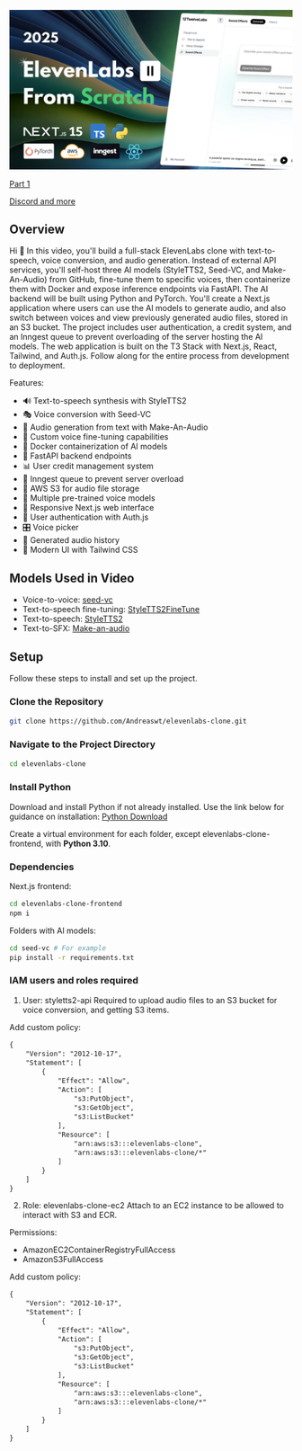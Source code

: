 ![alt text](thumbnail.png)

[Part 1](https://www.youtube.com/watch?v=48A-E-xJPMo)

[Discord and more](https://www.andreastrolle.com/)

## Overview

Hi 🤙 In this video, you'll build a full-stack ElevenLabs clone with text-to-speech, voice conversion, and audio generation. Instead of external API services, you'll self-host three AI models (StyleTTS2, Seed-VC, and Make-An-Audio) from GitHub, fine-tune them to specific voices, then containerize them with Docker and expose inference endpoints via FastAPI. The AI backend will be built using Python and PyTorch. You'll create a Next.js application where users can use the AI models to generate audio, and also switch between voices and view previously generated audio files, stored in an S3 bucket. The project includes user authentication, a credit system, and an Inngest queue to prevent overloading of the server hosting the AI models. The web application is built on the T3 Stack with Next.js, React, Tailwind, and Auth.js. Follow along for the entire process from development to deployment.

Features:

- 🔊 Text-to-speech synthesis with StyleTTS2
- 🎭 Voice conversion with Seed-VC
- 🎵 Audio generation from text with Make-An-Audio
- 🤖 Custom voice fine-tuning capabilities
- 🐳 Docker containerization of AI models
- 🚀 FastAPI backend endpoints
- 📊 User credit management system
- 🔄 Inngest queue to prevent server overload
- 💾 AWS S3 for audio file storage
- 👥 Multiple pre-trained voice models
- 📱 Responsive Next.js web interface
- 🔐 User authentication with Auth.js
- 🎛️ Voice picker
- 📝 Generated audio history
- 🎨 Modern UI with Tailwind CSS

## Models Used in Video

- Voice-to-voice: [seed-vc](https://github.com/Plachtaa/seed-vc)
- Text-to-speech fine-tuning: [StyleTTS2FineTune](https://github.com/IIEleven11/StyleTTS2FineTune)
- Text-to-speech: [StyleTTS2](https://github.com/yl4579/StyleTTS2)
- Text-to-SFX: [Make-an-audio](https://github.com/Text-to-Audio/Make-An-Audio)

## Setup

Follow these steps to install and set up the project.

### Clone the Repository

```bash
git clone https://github.com/Andreaswt/elevenlabs-clone.git
```

### Navigate to the Project Directory

```bash
cd elevenlabs-clone
```

### Install Python

Download and install Python if not already installed. Use the link below for guidance on installation:
[Python Download](https://www.python.org/downloads/)

Create a virtual environment for each folder, except elevenlabs-clone-frontend, with **Python 3.10**.

### Dependencies

Next.js frontend:

```bash
cd elevenlabs-clone-frontend
npm i
```

Folders with AI models:

```bash
cd seed-vc # For example
pip install -r requirements.txt
```

### IAM users and roles required

1. User: styletts2-api
   Required to upload audio files to an S3 bucket for voice conversion, and getting S3 items.

Add custom policy:

```
{
    "Version": "2012-10-17",
    "Statement": [
        {
            "Effect": "Allow",
            "Action": [
                "s3:PutObject",
                "s3:GetObject",
                "s3:ListBucket"
            ],
            "Resource": [
                "arn:aws:s3:::elevenlabs-clone",
                "arn:aws:s3:::elevenlabs-clone/*"
            ]
        }
    ]
}
```

2. Role: elevenlabs-clone-ec2
   Attach to an EC2 instance to be allowed to interact with S3 and ECR.

Permissions:

- AmazonEC2ContainerRegistryFullAccess
- AmazonS3FullAccess

Add custom policy:

```
{
	"Version": "2012-10-17",
	"Statement": [
		{
			"Effect": "Allow",
			"Action": [
				"s3:PutObject",
				"s3:GetObject",
				"s3:ListBucket"
			],
			"Resource": [
				"arn:aws:s3:::elevenlabs-clone",
				"arn:aws:s3:::elevenlabs-clone/*"
			]
		}
	]
}
```
